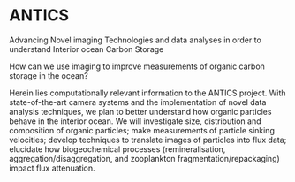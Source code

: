 # ANTICS
Advancing Novel imaging Technologies and data analyses in order to understand Interior ocean Carbon Storage

How can we use imaging to improve measurements of organic carbon storage in the ocean?

Herein lies computationally relevant information to the ANTICS project. With state-of-the-art camera systems and the implementation of novel data analysis techniques, we plan to better understand how organic particles behave in the interior ocean. We will investigate size, distribution and composition of organic particles; make measurements of particle sinking velocities; develop techniques to translate images of particles into flux data; elucidate how biogeochemical processes (remineralisation, aggregation/disaggregation, and zooplankton fragmentation/repackaging) impact flux attenuation.
